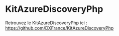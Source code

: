 # KitAzureDiscoveryPhp

Retrouvez le KitAzureDiscoveryPhp ici : https://github.com/DXFrance/KitAzureDiscoveryPhp
